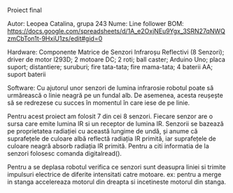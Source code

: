 Proiect final

Autor: Leopea Catalina, grupa 243
Nume: Line follower
BOM: https://docs.google.com/spreadsheets/d/1A_e2OxjNEu9Ygx_3SRN27qNWQzmCbTon1t-9HxiU1zs/edit#gid=0

Hardware: 
Componente
Matrice de Senzori Infraroșu Reflectivi (8 Senzori);
driver de motor l293D;
2 motoare DC;
2 roti;
ball caster;
Arduino Uno;
placa suport;
distantiere;
suruburi;
fire tata-tata;
fire mama-tata;
4 baterii AA;
suport baterii

Software:
Cu ajutorul unor senzori de lumina infrarosie robotul poate să urmărească o linie neagră pe un fundal alb. De asemenea, acesta reușește să se redrezese cu succes în momentul în care iese de pe linie.

Pentru acest proiect am folosit 7 din cei 8 senzori. Fiecare senzor are o sursa care emite lumina IR si un receptor de lumina IR. Senzorii se bazează pe proprietatea radiației cu această lungime de undă, și anume că suprafețele de culoare albă reflectă radiația IR primită, iar suprafețele de culoare neagră absorb radiația IR primită. Pentru a citi informatia de la senzori folosesc comanda digitalread().

Pentru a se deplasa robotul verifica ce senzori sunt deasupra liniei si trimite impulsuri electrice de diferite intensitati catre motoare.
ex: pentru a merge in stanga accelereaza motorul din dreapta si incetineste motorul din stanga.
